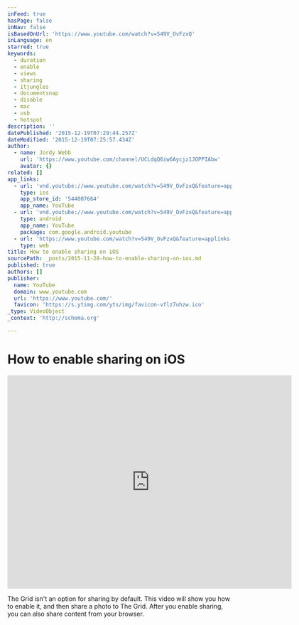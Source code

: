 ```yaml
---
inFeed: true
hasPage: false
inNav: false
isBasedOnUrl: 'https://www.youtube.com/watch?v=549V_OvFzxQ'
inLanguage: en
starred: true
keywords:
  - duration
  - enable
  - views
  - sharing
  - itjungles
  - documentsnap
  - disable
  - mac
  - usb
  - hotspot
description: ''
datePublished: '2015-12-19T07:29:44.257Z'
dateModified: '2015-12-19T07:25:57.434Z'
author:
  - name: Jordy Webb
    url: 'https://www.youtube.com/channel/UCLdqQ6iw6Aycjz1JOPPIAbw'
    avatar: {}
related: []
app_links:
  - url: 'vnd.youtube://www.youtube.com/watch?v=549V_OvFzxQ&feature=applinks'
    type: ios
    app_store_id: '544007664'
    app_name: YouTube
  - url: 'vnd.youtube://www.youtube.com/watch?v=549V_OvFzxQ&feature=applinks'
    type: android
    app_name: YouTube
    package: com.google.android.youtube
  - url: 'https://www.youtube.com/watch?v=549V_OvFzxQ&feature=applinks'
    type: web
title: How to enable sharing on iOS
sourcePath: _posts/2015-11-28-how-to-enable-sharing-on-ios.md
published: true
authors: []
publisher:
  name: YouTube
  domain: www.youtube.com
  url: 'https://www.youtube.com/'
  favicon: 'https://s.ytimg.com/yts/img/favicon-vflz7uhzw.ico'
_type: VideoObject
_context: 'http://schema.org'

---
```

# How to enable sharing on iOS

<iframe src="https://cdn.embedly.com/widgets/media.html?src=https%3A%2F%2Fwww.youtube.com%2Fembed%2F549V_OvFzxQ%3Ffeature%3Doembed&amp;url=https%3A%2F%2Fwww.youtube.com%2Fwatch%3Fv%3D549V_OvFzxQ&amp;image=https%3A%2F%2Fi.ytimg.com%2Fvi%2F549V_OvFzxQ%2Fhqdefault.jpg&amp;key=b7d04c9b404c499eba89ee7072e1c4f7&amp;type=text%2Fhtml&amp;schema=youtube" width="640" height="480" scrolling="no" frameborder="0" allowfullscreen="allowfullscreen" style=""></iframe>

The Grid isn't an option for sharing by default. This video will show you how to enable it, and then share a photo to The Grid. After you enable sharing, you can also share content from your browser.
